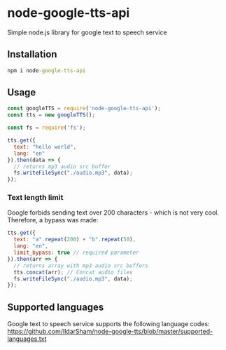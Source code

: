 # node-google-tts-api
Simple node.js library for google text to speech service

## Installation
```cmd
npm i node-google-tts-api 
```

## Usage

```js
const googleTTS = require('node-google-tts-api');
const tts = new googleTTS();

const fs = require('fs');

tts.get({
  text: "hello world",
  lang: "en"
}).then(data => {
  // returns mp3 audio src buffer
  fs.writeFileSync("./audio.mp3", data);
});
```

### Text length limit 
Google forbids sending text over 200 characters - which is not very cool. Therefore, a bypass was made:

```js
tts.get({
  text: "a".repeat(200) + "b".repeat(50),
  lang: "en",
  limit_bypass: true // required parameter
}).then(arr => {
  // returns array with mp3 audio src buffers
  tts.concat(arr); // Concat audio files
  fs.writeFileSync("./audio.mp3", data);
});
```

## Supported languages
Google text to speech service supports the following language codes:<br>
https://github.com/IldarSham/node-google-tts/blob/master/supported-languages.txt
